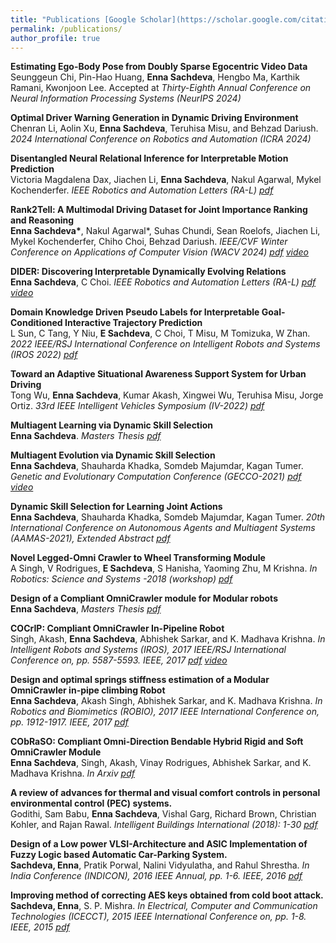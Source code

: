 ```yaml
---
title: "Publications [Google Scholar](https://scholar.google.com/citations?user=QIZZA0oAAAAJhl=enoi=ao)"
permalink: /publications/
author_profile: true
---
```

<b> Estimating Ego-Body Pose from Doubly Sparse Egocentric Video Data </b> <br>
Seunggeun Chi, Pin-Hao Huang, <b>Enna Sachdeva</b>, Hengbo Ma, Karthik Ramani, Kwonjoon Lee.
Accepted at <i>Thirty-Eighth Annual Conference on Neural Information Processing Systems (NeurIPS 2024) </i>

<b> Optimal Driver Warning Generation in Dynamic Driving Environment </b> <br>
Chenran Li, Aolin Xu, <b>Enna Sachdeva</b>, Teruhisa Misu, and Behzad Dariush.
<i>2024 International Conference on Robotics and Automation (ICRA 2024) </i>

<b> Disentangled Neural Relational Inference for Interpretable Motion Prediction </b> <br>
Victoria Magdalena Dax, Jiachen Li, <b>Enna Sachdeva</b>, Nakul Agarwal, Mykel Kochenderfer.
<i>IEEE Robotics and Automation Letters (RA-L) [pdf](https://arxiv.org/pdf/2401.03599) </i>

<b> Rank2Tell: A Multimodal Driving Dataset for Joint Importance Ranking and Reasoning </b> <br>
<b>Enna Sachdeva\*</b>, Nakul Agarwal\*, Suhas Chundi, Sean Roelofs, Jiachen Li, Mykel Kochenderfer, Chiho Choi, Behzad Dariush.
<i>IEEE/CVF Winter Conference on Applications of Computer Vision (WACV 2024) [pdf](https://arxiv.org/abs/2309.06597) [video](https://www.youtube.com/watch?v=a0MX3llh7bk&t=17s)</i>

<b> DIDER: Discovering Interpretable Dynamically Evolving Relations </b> <br>
<b>Enna Sachdeva</b>, C Choi.
<i>IEEE Robotics and Automation Letters (RA-L) [pdf](https://ieeexplore.ieee.org/document/9894686) [video](https://www.youtube.com/watch?v=tq-yprh-AGY&t=2s)</i>

<b> Domain Knowledge Driven Pseudo Labels for Interpretable Goal-Conditioned Interactive Trajectory Prediction </b> <br>
L Sun, C Tang, Y Niu, <b>E Sachdeva</b>, C Choi, T Misu, M Tomizuka, W Zhan.
<i>2022 IEEE/RSJ International Conference on Intelligent Robots and Systems (IROS 2022) [pdf](https://arxiv.org/pdf/2203.15112.pdf) </i>

<b> Toward an Adaptive Situational Awareness Support System for Urban Driving </b> <br>
Tong Wu, <b>Enna Sachdeva</b>, Kumar Akash, Xingwei Wu, Teruhisa Misu, Jorge Ortiz.
<i>33rd IEEE Intelligent Vehicles Symposium (IV-2022) [pdf](https://ieeexplore.ieee.org/abstract/document/9827205) </i>

<b> Multiagent Learning via Dynamic Skill Selection </b> <br>
<b>Enna Sachdeva</b>.
<i>Masters Thesis [pdf](https://ir.library.oregonstate.edu/downloads/gq67jz60h?locale=en) </i>

<b> Multiagent Evolution via Dynamic Skill Selection </b> <br>
<b>Enna Sachdeva</b>, Shauharda Khadka, Somdeb Majumdar, Kagan Tumer.
<i> Genetic and Evolutionary Computation Conference (GECCO-2021) [pdf](https://dl.acm.org/doi/10.1145/3449639.3459387) [video](https://www.youtube.com/watch?v=0JOnadsTUCU)</i>

<b> Dynamic Skill Selection for Learning Joint Actions </b> <br>
<b>Enna Sachdeva</b>, Shauharda Khadka, Somdeb Majumdar, Kagan Tumer.
<i>20th International Conference on Autonomous Agents and Multiagent Systems (AAMAS-2021), Extended Abstract [pdf](http://www.ifaamas.org/Proceedings/aamas2021/pdfs/p1637.pdf) </i>

<b> Novel Legged-Omni Crawler to Wheel Transforming Module </b> <br>
A Singh, V Rodrigues, <b>E Sachdeva</b>, S Hanisha, Yaoming Zhu, M Krishna.
<i>In Robotics: Science and Systems -2018 (workshop) [pdf](https://arxiv.org/pdf/1806.00765.pdf) </i>

<b> Design of a Compliant OmniCrawler module for Modular robots </b> <br>
<b>Enna Sachdeva</b>,
<i>Masters Thesis [pdf](https://www.google.com/url?sa=t&rct=j&q=&esrc=s&source=web&cd=&cad=rja&uact=8&ved=2ahUKEwi_puvLqNLuAhUFrp4KHTg-BwAQFjAAegQIAxAC&url=http%3A%2F%2Fweb2py.iiit.ac.in%2Fresearch_centres%2Fpublications%2Fdownload%2Fmastersthesis.pdf.8500de55f6080e24.6d61696e2e706466.pdf&usg=AOvVaw124iKWYTP-f_KY_OKCL4V4) </i>

<b>COCrIP: Compliant OmniCrawler In-Pipeline Robot</b> <br>
Singh, Akash, <b>Enna Sachdeva</b>, Abhishek Sarkar, and K. Madhava Krishna. <i> In Intelligent Robots and Systems (IROS), 2017 IEEE/RSJ International Conference on, pp. 5587-5593. IEEE, 2017 [pdf](https://ieeexplore.ieee.org/document/8206446) [video](https://www.youtube.com/watch?v=g_E3RcsDHyo) </i>

<b>Design and optimal springs stiffness estimation of a Modular OmniCrawler in-pipe climbing Robot </b> <br> <b>Enna Sachdeva</b>, Akash Singh, Abhishek Sarkar, and K. Madhava Krishna. <i> In Robotics and Biomimetics (ROBIO), 2017 IEEE International Conference on, pp. 1912-1917. IEEE, 2017 [pdf](https://ieeexplore.ieee.org/document/8324698)</i>

<b>CObRaSO: Compliant Omni-Direction Bendable Hybrid Rigid and Soft OmniCrawler Module</b> <br> <b>Enna Sachdeva</b>, Singh, Akash, Vinay Rodrigues, Abhishek Sarkar, and K. Madhava Krishna.
<i>In Arxiv [pdf](https://arxiv.org/abs/1709.10452) </i>

<b>A review of advances for thermal and visual comfort controls in personal environmental control (PEC) systems. </b><br>
Godithi, Sam Babu, <b>Enna Sachdeva</b>, Vishal Garg, Richard Brown, Christian Kohler, and Rajan Rawal.
<i>Intelligent Buildings International (2018): 1-30 [pdf](https://www.tandfonline.com/doi/abs/10.1080/17508975.2018.1543179)</i>


<b>Design of a Low power VLSI-Architecture and ASIC Implementation of Fuzzy Logic based Automatic Car-Parking System. </b><br>
<b>Sachdeva, Enna</b>, Pratik Porwal, Nalini Vidyulatha, and Rahul Shrestha. <i>In India Conference (INDICON), 2016 IEEE Annual, pp. 1-6. IEEE, 2016 [pdf](https://ieeexplore.ieee.org/document/7839149)</i>

<b>Improving method of correcting AES keys obtained from cold boot attack. </b><br>
<b>Sachdeva, Enna</b>, S. P. Mishra. <i>In Electrical, Computer and Communication Technologies (ICECCT), 2015 IEEE International Conference on, pp. 1-8. IEEE, 2015 [pdf](https://ieeexplore.ieee.org/document/7226024)</i>




